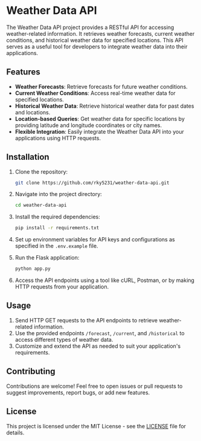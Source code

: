 # Weather Data API

The Weather Data API project provides a RESTful API for accessing weather-related information. It retrieves weather forecasts, current weather conditions, and historical weather data for specified locations. This API serves as a useful tool for developers to integrate weather data into their applications.

## Features

- **Weather Forecasts**: Retrieve forecasts for future weather conditions.
- **Current Weather Conditions**: Access real-time weather data for specified locations.
- **Historical Weather Data**: Retrieve historical weather data for past dates and locations.
- **Location-based Queries**: Get weather data for specific locations by providing latitude and longitude coordinates or city names.
- **Flexible Integration**: Easily integrate the Weather Data API into your applications using HTTP requests.

## Installation

1. Clone the repository:

    ```bash
    git clone https://github.com/rky5231/weather-data-api.git
    ```

2. Navigate into the project directory:

    ```bash
    cd weather-data-api
    ```

3. Install the required dependencies:

    ```bash
    pip install -r requirements.txt
    ```

4. Set up environment variables for API keys and configurations as specified in the `.env.example` file.

5. Run the Flask application:

    ```bash
    python app.py
    ```

6. Access the API endpoints using a tool like cURL, Postman, or by making HTTP requests from your application.

## Usage

1. Send HTTP GET requests to the API endpoints to retrieve weather-related information.
2. Use the provided endpoints `/forecast`, `/current`, and `/historical` to access different types of weather data.
3. Customize and extend the API as needed to suit your application's requirements.

## Contributing

Contributions are welcome! Feel free to open issues or pull requests to suggest improvements, report bugs, or add new features.

## License

This project is licensed under the MIT License - see the [LICENSE](https://github.com/rky5231/weather-data-api/blob/main/LICENSE) file for details.
